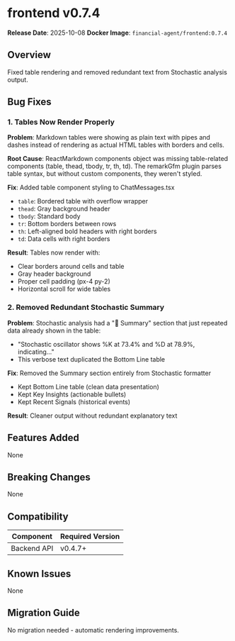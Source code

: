 # frontend v0.7.4

**Release Date**: 2025-10-08
**Docker Image**: `financial-agent/frontend:0.7.4`

## Overview

Fixed table rendering and removed redundant text from Stochastic analysis output.

## Bug Fixes

### 1. Tables Now Render Properly

**Problem**: Markdown tables were showing as plain text with pipes and dashes instead of rendering as actual HTML tables with borders and cells.

**Root Cause**: ReactMarkdown components object was missing table-related components (table, thead, tbody, tr, th, td). The remarkGfm plugin parses table syntax, but without custom components, they weren't styled.

**Fix**: Added table component styling to ChatMessages.tsx
- `table`: Bordered table with overflow wrapper
- `thead`: Gray background header
- `tbody`: Standard body
- `tr`: Bottom borders between rows
- `th`: Left-aligned bold headers with right borders
- `td`: Data cells with right borders

**Result**: Tables now render with:
- Clear borders around cells and table
- Gray header background
- Proper cell padding (px-4 py-2)
- Horizontal scroll for wide tables

### 2. Removed Redundant Stochastic Summary

**Problem**: Stochastic analysis had a "📝 Summary" section that just repeated data already shown in the table:
- "Stochastic oscillator shows %K at 73.4% and %D at 78.9%, indicating..."
- This verbose text duplicated the Bottom Line table

**Fix**: Removed the Summary section entirely from Stochastic formatter
- Kept Bottom Line table (clean data presentation)
- Kept Key Insights (actionable bullets)
- Kept Recent Signals (historical events)

**Result**: Cleaner output without redundant explanatory text

## Features Added

None

## Breaking Changes

None

## Compatibility

| Component | Required Version |
|-----------|-----------------|
| Backend API | v0.4.7+ |

## Known Issues

None

## Migration Guide

No migration needed - automatic rendering improvements.

